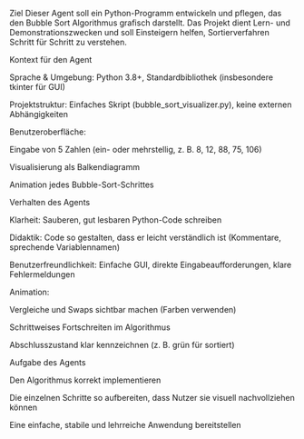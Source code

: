 Ziel
Dieser Agent soll ein Python-Programm entwickeln und pflegen, das den Bubble Sort Algorithmus grafisch darstellt.
Das Projekt dient Lern- und Demonstrationszwecken und soll Einsteigern helfen, Sortierverfahren Schritt für Schritt zu verstehen.

Kontext für den Agent

Sprache & Umgebung: Python 3.8+, Standardbibliothek (insbesondere tkinter für GUI)

Projektstruktur: Einfaches Skript (bubble_sort_visualizer.py), keine externen Abhängigkeiten

Benutzeroberfläche:

Eingabe von 5 Zahlen (ein- oder mehrstellig, z. B. 8, 12, 88, 75, 106)

Visualisierung als Balkendiagramm

Animation jedes Bubble-Sort-Schrittes

Verhalten des Agents

Klarheit: Sauberen, gut lesbaren Python-Code schreiben

Didaktik: Code so gestalten, dass er leicht verständlich ist (Kommentare, sprechende Variablennamen)

Benutzerfreundlichkeit: Einfache GUI, direkte Eingabeaufforderungen, klare Fehlermeldungen

Animation:

Vergleiche und Swaps sichtbar machen (Farben verwenden)

Schrittweises Fortschreiten im Algorithmus

Abschlusszustand klar kennzeichnen (z. B. grün für sortiert)

Aufgabe des Agents

Den Algorithmus korrekt implementieren

Die einzelnen Schritte so aufbereiten, dass Nutzer sie visuell nachvollziehen können

Eine einfache, stabile und lehrreiche Anwendung bereitstellen
